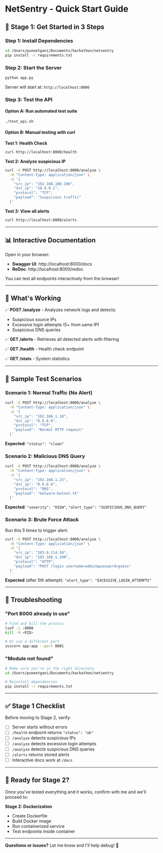 # NetSentry - Quick Start Guide

## 🚀 Stage 1: Get Started in 3 Steps

### Step 1: Install Dependencies
```bash
cd /Users/puneetgani/Documents/hackathon/netsentry
pip install -r requirements.txt
```

### Step 2: Start the Server
```bash
python app.py
```

Server will start at: `http://localhost:8000`

### Step 3: Test the API

#### Option A: Run automated test suite
```bash
./test_api.sh
```

#### Option B: Manual testing with curl

**Test 1: Health Check**
```bash
curl http://localhost:8000/health
```

**Test 2: Analyze suspicious IP**
```bash
curl -X POST http://localhost:8000/analyze \
  -H "Content-Type: application/json" \
  -d '{
    "src_ip": "192.168.100.100",
    "dst_ip": "10.0.0.1",
    "protocol": "TCP",
    "payload": "Suspicious traffic"
  }'
```

**Test 3: View all alerts**
```bash
curl http://localhost:8000/alerts
```

---

## 📊 Interactive Documentation

Open in your browser:
- **Swagger UI**: http://localhost:8000/docs
- **ReDoc**: http://localhost:8000/redoc

You can test all endpoints interactively from the browser!

---

## 🎯 What's Working

✅ **POST /analyze** - Analyzes network logs and detects:
  - Suspicious source IPs
  - Excessive login attempts (5+ from same IP)
  - Suspicious DNS queries

✅ **GET /alerts** - Retrieves all detected alerts with filtering

✅ **GET /health** - Health check endpoint

✅ **GET /stats** - System statistics

---

## 📝 Sample Test Scenarios

### Scenario 1: Normal Traffic (No Alert)
```bash
curl -X POST http://localhost:8000/analyze \
  -H "Content-Type: application/json" \
  -d '{
    "src_ip": "192.168.1.10",
    "dst_ip": "8.8.8.8",
    "protocol": "TCP",
    "payload": "Normal HTTP request"
  }'
```
**Expected**: `"status": "clean"`

### Scenario 2: Malicious DNS Query
```bash
curl -X POST http://localhost:8000/analyze \
  -H "Content-Type: application/json" \
  -d '{
    "src_ip": "192.168.1.25",
    "dst_ip": "8.8.8.8",
    "protocol": "DNS",
    "payload": "malware-botnet.tk"
  }'
```
**Expected**: `"severity": "HIGH"`, `"alert_type": "SUSPICIOUS_DNS_QUERY"`

### Scenario 3: Brute Force Attack
Run this 5 times to trigger alert:
```bash
curl -X POST http://localhost:8000/analyze \
  -H "Content-Type: application/json" \
  -d '{
    "src_ip": "203.0.114.50",
    "dst_ip": "192.168.1.100",
    "protocol": "HTTP",
    "payload": "POST /login username=admin&password=guess"
  }'
```
**Expected** (after 5th attempt): `"alert_type": "EXCESSIVE_LOGIN_ATTEMPTS"`

---

## 🔧 Troubleshooting

### "Port 8000 already in use"
```bash
# Find and kill the process
lsof -i :8000
kill -9 <PID>

# Or use a different port
uvicorn app:app --port 8001
```

### "Module not found"
```bash
# Make sure you're in the right directory
cd /Users/puneetgani/Documents/hackathon/netsentry

# Reinstall dependencies
pip install -r requirements.txt
```

---

## ✅ Stage 1 Checklist

Before moving to Stage 2, verify:

- [ ] Server starts without errors
- [ ] `/health` endpoint returns `"status": "ok"`
- [ ] `/analyze` detects suspicious IPs
- [ ] `/analyze` detects excessive login attempts
- [ ] `/analyze` detects suspicious DNS queries
- [ ] `/alerts` returns stored alerts
- [ ] Interactive docs work at `/docs`

---

## 🎉 Ready for Stage 2?

Once you've tested everything and it works, confirm with me and we'll proceed to:

**Stage 2: Dockerization**
- Create Dockerfile
- Build Docker image
- Run containerized service
- Test endpoints inside container

---

**Questions or issues?** Let me know and I'll help debug! 🚀

